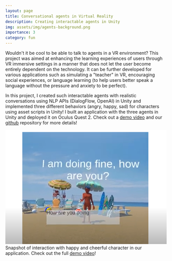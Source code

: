 ```yaml
---
layout: page
title: Conversational agents in Virtual Reality
description: Creating interactable agents in Unity
img: assets/img/agents-background.png
importance: 3
category: fun 
---
```


Wouldn't it be cool to be able to talk to agents in a VR environment? This project was aimed at enhancing the learning experiences of users through VR immersive settings in a manner that does not let the user become entirely dependent on the technology. It can be further developed for 
various applications such as simulating a "teacher" in VR, encouraging social experiences, or language learning (to help users better speak a language without the pressure and anxiety to be perfect).

In this project, I created such interactable agents with realistic conversations using NLP APIs (DialogFlow, OpenAI) in Unity and implemented three different behaviors (angry, happy, sad) for characters using asset scripts in Unity! I built an application with the three agents in Unity and deployed it on Oculus Quest 2. Check out a [demo video](https://www.youtube.com/watch?v=RGchlc1N00c) and our <a href="https://github.com/avanitanna/learning-with-VR">github</a> repository for more details!

<div class="row">
    <div class="col-sm mt-3 mt-md-0">
        <img src="assets/img/agents-background.png" alt="example image" class="img-fluid rounded z-depth-1">
    </div>
</div>
<div class="caption">
    Snapshot of interaction with happy and cheerful character in our application. Check out the full <a href="https://www.youtube.com/watch?v=RGchlc1N00c">demo video</a>!
</div>

<!-- ---
layout: page
title: Conversational agents in Virtual Reality
description: Creating interactable agents in Unity
img: assets/img/agents-background.png
importance: 3
category: fun 
---

Wouldn't it be cool to be able to talk to agents in a VR environment? This project was aimed at enhancing the learning experiences of users through VR immersive settings in a manner that does not let the user become entirely dependent on the technology. It can be further developed for various applications such as simulating a "teacher" in VR, encouraging social experiences or language learning (to help users better speak a language without the pressure and anxiety to be perfect). 

In this project, I created such interactable agents realistic conversations using NLP APIs (DialogFlow, OpenAI) in Unity and implemented three different behaviors (angry, happy, sad) for characters using asset scripts in Unity! I built an application with the three agents in Unity and deployed it on Oculus Quest 2. Check out a [demo video](https://www.youtube.com/watch?v=RGchlc1N00c) and our <a href="https://github.com/avanitanna/learning-with-VR">github</a> repository for more details!

<div class="row">
    <div class="col-sm mt-3 mt-md-0">
        {% include figure.liquid path="assets/img/agents-background.png" title="example image" class="img-fluid rounded z-depth-1" %}
    </div>
</div>
<div class="caption">
    Snapshot of interaction with happy and cheerful character in our application. Check out the full <a href="https://www.youtube.com/watch?v=RGchlc1N00c">demo video</a>!
</div> -->
